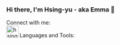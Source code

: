 ### Hi there, I'm Hsing-yu - aka Emma 👋

Connect with me: 
<br />
<a href='https://www.linkedin.com/in/hsing-yu-chang/'>
  <img align='left' alt='hsingyuc | LinkedIn' height="32" width="32" src="https://cdn.jsdelivr.net/npm/simple-icons@v5/icons/linkedin.svg" />
</a>
<br />
Languages and Tools:

